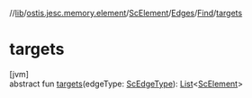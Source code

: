 //[lib](../../../../../index.md)/[ostis.jesc.memory.element](../../../index.md)/[ScElement](../../index.md)/[Edges](../index.md)/[Find](index.md)/[targets](targets.md)

# targets

[jvm]\
abstract fun [targets](targets.md)(edgeType: [ScEdgeType](../../../../ostis.jesc.memory.element.edge/-sc-edge-type/index.md)): [List](https://kotlinlang.org/api/latest/jvm/stdlib/kotlin.collections/-list/index.html)&lt;[ScElement](../../index.md)&gt;
